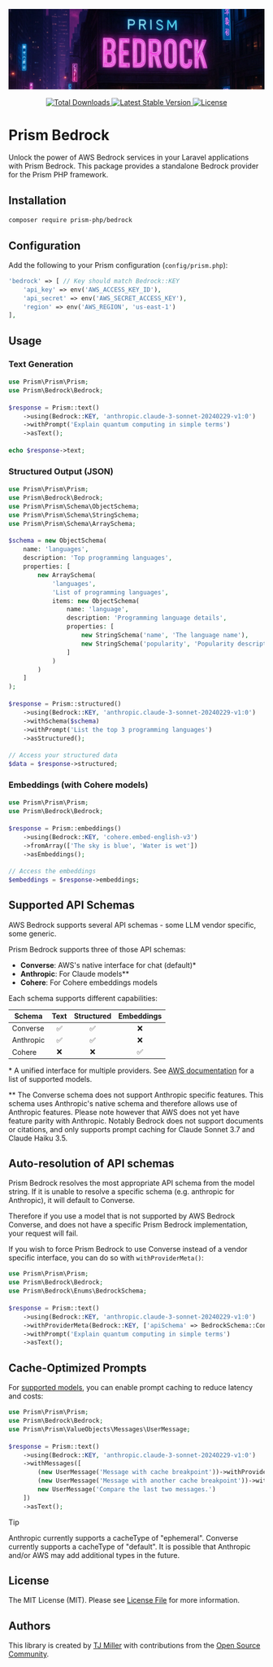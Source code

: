 ![](assets/bedrock-banner.webp)

<p align="center">
    <a href="https://packagist.org/packages/prism-php/bedrock">
        <img src="https://poser.pugx.org/prism-php/bedrock/d/total.svg" alt="Total Downloads">
    </a>
    <a href="https://packagist.org/packages/prism-php/bedrock">
        <img src="https://poser.pugx.org/prism-php/bedrock/v/stable.svg" alt="Latest Stable Version">
    </a>
    <a href="https://packagist.org/packages/prism-php/bedrock">
        <img src="https://poser.pugx.org/prism-php/bedrock/license.svg" alt="License">
    </a>
</p>

# Prism Bedrock

Unlock the power of AWS Bedrock services in your Laravel applications with Prism Bedrock. This package provides a standalone Bedrock provider for the Prism PHP framework.

## Installation

```bash
composer require prism-php/bedrock
```

## Configuration

Add the following to your Prism configuration (`config/prism.php`):

```php
'bedrock' => [ // Key should match Bedrock::KEY
    'api_key' => env('AWS_ACCESS_KEY_ID'),
    'api_secret' => env('AWS_SECRET_ACCESS_KEY'),
    'region' => env('AWS_REGION', 'us-east-1')
],
```

## Usage

### Text Generation

```php
use Prism\Prism\Prism;
use Prism\Bedrock\Bedrock;

$response = Prism::text()
    ->using(Bedrock::KEY, 'anthropic.claude-3-sonnet-20240229-v1:0')
    ->withPrompt('Explain quantum computing in simple terms')
    ->asText();

echo $response->text;
```

### Structured Output (JSON)

```php
use Prism\Prism\Prism;
use Prism\Bedrock\Bedrock;
use Prism\Prism\Schema\ObjectSchema;
use Prism\Prism\Schema\StringSchema;
use Prism\Prism\Schema\ArraySchema;

$schema = new ObjectSchema(
    name: 'languages',
    description: 'Top programming languages',
    properties: [
        new ArraySchema(
            'languages',
            'List of programming languages',
            items: new ObjectSchema(
                name: 'language',
                description: 'Programming language details',
                properties: [
                    new StringSchema('name', 'The language name'),
                    new StringSchema('popularity', 'Popularity description'),
                ]
            )
        )
    ]
);

$response = Prism::structured()
    ->using(Bedrock::KEY, 'anthropic.claude-3-sonnet-20240229-v1:0')
    ->withSchema($schema)
    ->withPrompt('List the top 3 programming languages')
    ->asStructured();

// Access your structured data
$data = $response->structured;
```

### Embeddings (with Cohere models)

```php
use Prism\Prism\Prism;
use Prism\Bedrock\Bedrock;

$response = Prism::embeddings()
    ->using(Bedrock::KEY, 'cohere.embed-english-v3')
    ->fromArray(['The sky is blue', 'Water is wet'])
    ->asEmbeddings();

// Access the embeddings
$embeddings = $response->embeddings;
```

## Supported API Schemas

AWS Bedrock supports several API schemas - some LLM vendor specific, some generic.

Prism Bedrock supports three of those API schemas:

- **Converse**: AWS's native interface for chat (default)*
- **Anthropic**: For Claude models**
- **Cohere**: For Cohere embeddings models

Each schema supports different capabilities:

| Schema | Text | Structured | Embeddings |
|--------|:----:|:----------:|:----------:|
| Converse | ✅ | ✅ | ❌ |
| Anthropic | ✅ | ✅ | ❌ |
| Cohere | ❌ | ❌ | ✅ |

\* A unified interface for multiple providers. See [AWS documentation](https://docs.aws.amazon.com/bedrock/latest/userguide/conversation-inference-supported-models-features.html) for a list of supported models.

\*\* The Converse schema does not support Anthropic specific features. This schema uses Anthropic's native schema and therefore allows use of Anthropic features. Please note however that AWS does not yet have feature parity with Anthropic. Notably Bedrock does not support documents or citations, and only supports prompt caching for Claude Sonnet 3.7 and Claude Haiku 3.5.

## Auto-resolution of API schemas

Prism Bedrock resolves the most appropriate API schema from the model string. If it is unable to resolve a specific schema (e.g. anthropic for Anthropic), it will default to Converse.

Therefore if you use a model that is not supported by AWS Bedrock Converse, and does not have a specific Prism Bedrock implementation, your request will fail.

If you wish to force Prism Bedrock to use Converse instead of a vendor specific interface, you can do so with `withProviderMeta()`:

```php
use Prism\Prism\Prism;
use Prism\Bedrock\Bedrock;
use Prism\Bedrock\Enums\BedrockSchema;

$response = Prism::text()
    ->using(Bedrock::KEY, 'anthropic.claude-3-sonnet-20240229-v1:0')
    ->withProviderMeta(Bedrock::KEY, ['apiSchema' => BedrockSchema::Converse])
    ->withPrompt('Explain quantum computing in simple terms')
    ->asText();

```

## Cache-Optimized Prompts

For [supported models](https://docs.aws.amazon.com/bedrock/latest/userguide/prompt-caching.html), you can enable prompt caching to reduce latency and costs:

```php
use Prism\Prism\Prism;
use Prism\Bedrock\Bedrock;
use Prism\Prism\ValueObjects\Messages\UserMessage;

$response = Prism::text()
    ->using(Bedrock::KEY, 'anthropic.claude-3-sonnet-20240229-v1:0')
    ->withMessages([
        (new UserMessage('Message with cache breakpoint'))->withProviderMeta('bedrock', ['cacheType' => 'ephemeral']),
        (new UserMessage('Message with another cache breakpoint'))->withProviderMeta('bedrock', ['cacheType' => 'ephemeral']),
        new UserMessage('Compare the last two messages.')
    ])
    ->asText();
```

> [!TIP]
> Anthropic currently supports a cacheType of "ephemeral". Converse currently supports a cacheType of "default". It is possible that Anthropic and/or AWS may add additional types in the future.

## License

The MIT License (MIT). Please see [License File](LICENSE) for more information.

## Authors

This library is created by [TJ Miller](https://tjmiller.me) with contributions from the [Open Source Community](https://github.com/echolabsdev/prism-bedrock/graphs/contributors).
